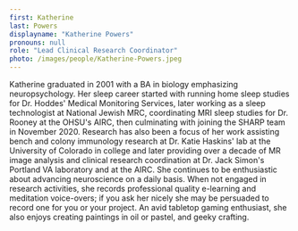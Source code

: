 ```yaml
---
first: Katherine
last: Powers
displayname: "Katherine Powers"
pronouns: null
role: "Lead Clinical Research Coordinator"
photo: /images/people/Katherine-Powers.jpeg
---
```


Katherine graduated in 2001 with a BA in biology emphasizing neuropsychology. Her sleep career started with running home sleep studies for Dr. Hoddes' Medical Monitoring Services, later working as a sleep technologist at National Jewish MRC, coordinating MRI sleep studies for Dr. Rooney at the OHSU's AIRC, then culminating with joining the SHARP team in November 2020. Research has also been a focus of her work assisting bench and colony immunology research at Dr. Katie Haskins' lab at the University of Colorado in college and later providing over a decade of MR image analysis and clinical research coordination at Dr. Jack Simon's Portland VA laboratory and at the AIRC. She continues to be enthusiastic about advancing neuroscience on a daily basis. When not engaged in research activities, she records professional quality e-learning and meditation voice-overs; if you ask her nicely she may be persuaded to record one for you or your project. An avid tabletop gaming enthusiast, she also enjoys creating paintings in oil or pastel, and geeky crafting. 